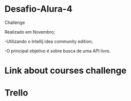 # Desafio-Alura-4
Challenge

Realizado em Novembro;

-Utilizando o Intellij idea community edition;

-O principal objetivo é sobre busca  de uma API livro.


# Link about courses challenge

## 




# Trello


## 
